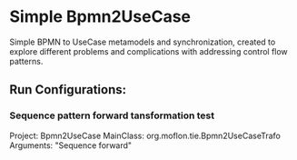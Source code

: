 # Simple Bpmn2UseCase
Simple BPMN to UseCase metamodels and synchronization, created to explore different problems and complications with addressing control flow patterns.

## Run Configurations:
### Sequence pattern forward tansformation test
Project: Bpmn2UseCase
MainClass: org.moflon.tie.Bpmn2UseCaseTrafo
Arguments: "Sequence forward"
